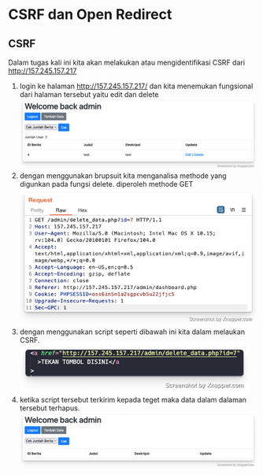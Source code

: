 # CSRF dan Open Redirect
## CSRF
Dalam tugas kali ini kita akan melakukan atau mengidentifikasi CSRF dari http://157.245.157.217<br>

  1. login ke halaman http://157.245.157.217/ dan kita menemukan fungsional dari halaman tersebut yaitu edit dan delete<br> ![](/CSRF/images/form.png "tampilan halaman dengan fungsi edit dan delete") <br>
  2. dengan menggunakan brupsuit kita menganalisa methode yang digunkan pada fungsi delete. diperoleh methode GET <br> ![](/CSRF/images/form1.png "method yang diguankan") <br>
  3. dengan menggunakan script seperti dibawah ini kita dalam melaukan CSRF.<br> ![](/CSRF/images/payload.png "script payload") <br>
  4. ketika script tersebut terkirim kepada teget maka data dalam dalaman tersebut terhapus.<br> ![](/CSRF/images/delete.png "tambilan halaman dalam data terhapus") <br>
     
     
     
